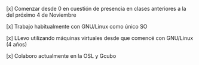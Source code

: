 [x] Comenzar desde 0 en cuestión de presencia en clases anteriores a la del próximo 4 de Noviembre

[x] Trabajo habitualmente con GNU/Linux como único SO 

[x] LLevo utilizando máquinas virtuales desde que comencé con GNU/Linux (4 años)

[x] Colaboro actualmente en la OSL y Gcubo
